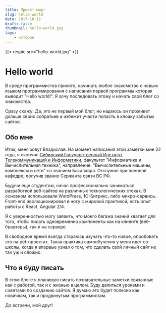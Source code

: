 ```yaml
---
title: Привет мир!
slug: hello-world
date: 2017-10-12
draft: false
thumbnail: hello-world.jpg
tags:
    - история
---
```


{{< respic src="hello-world.jpg" >}}

# Hello world

В среде программистов принято, начинать любое знакомство с новым языком программирования с написания
первой программы которая выводит "Hello world!". Я хочу последовать этому и начать свой блог со
знакомства.

Сразу скажу: Да, это не первый мой блог, но надеюсь он проживет дольше своих собратьев и избежит
участи попасть в клоаку забытых сайтов.

## Обо мне

Итак, меня зовут Владислав. На момент написания этой заметки мне 22 года, я окончил
[Сибирский Государственный Институт Телекоммуникаций и Информатики](http://sibsutis.ru), факультет
"Информатика и Вычислительная техника", направление: "Вычислительные машины, комплексы и сети" со
званием Бакалавра. Отслужил при военной кафедре, получив звание Сержанта связи ВС РФ.

Будучи еще студентом, начал профессионально заниматься разработкой веб-сайтов на различных
технологических стеках. В основном использовали WordPress, 1C-Битрикс, либо микро-сервисы. Front-end
эволюционировал в ногу с мировой практикой, есть опыт работы с React, Angular 2/4.

Я с уверенностью могу заявить, что моего багажа знаний хватает для того, чтобы писать одновременно
компоненты как на клиенте (веб-браузеры), так и на сервере.

В свободное время всегда стараюсь изучать что-то новое, опробовать это на pet-проектах. Такая
практика самообучения у меня идет со школы, когда я впервые узнал о том, что сделать свой личный
сайт не так уж и сложно.

## Что я буду писать

В этом блоге я планирую писать познавательные заметки связанные как с работой, так и с жизнью в
целом. Буду делиться уроками и советами по созданию сайтов. Я думаю это будет полезно как новичкам,
так и продвинутым программистам.

До встречи, мой друг!
